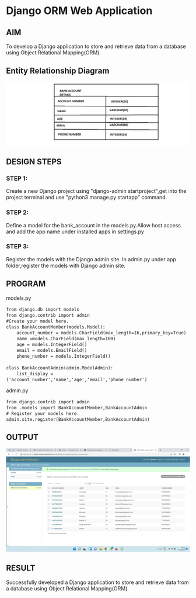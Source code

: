 # Django ORM Web Application

## AIM
To develop a Django application to store and retrieve data from a database using Object Relational
Mapping(ORM).


## Entity Relationship Diagram

![ENTITY](./images/entity.png)

## DESIGN STEPS

### STEP 1:
Create a new Django project using "django-admin startproject",get into the project terminal and use
"python3 manage.py startapp" command.


### STEP 2:
Define a model for the bank_account  in the models.py.Allow host access and add the app
name under installed apps in settings.py

### STEP 3:
Register the models with the Django admin site. In admin.py under app folder,register the models
with Django admin site.

## PROGRAM
models.py
```
from django.db import models
from django.contrib import admin
#Create your model here.
class BankAccountMember(models.Model):
    account_number = models.CharField(max_length=16,primary_key=True)
    name =models.CharField(max_length=100)
    age = models.IntegerField()
    email = models.EmailField()
    phone_number = models.IntegerField()

class BankAccountAdmin(admin.ModelAdmin):
    list_display = ('account_number','name','age','email','phone_number')
```

admin.py
```
from django.contrib import admin
from .models import BankAccountMember,BankAccountAdmin
# Register your models here.
admin.site.register(BankAccountMember,BankAccountAdmin)
```
## OUTPUT
![OUTPUT](./images/bankaccount.png)


## RESULT
Successfully developed a Django application to store and retrieve data from a database using Object
Relational Mapping(ORM)